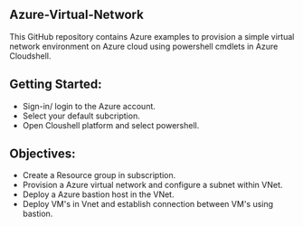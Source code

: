 ## Azure-Virtual-Network

This GitHub repository contains Azure examples to provision a simple virtual network environment on Azure cloud using powershell cmdlets in Azure Cloudshell.

## Getting Started:

* Sign-in/ login to the Azure account.
* Select your default subcription.
* Open Cloushell platform and select powershell.

## Objectives:

* Create a Resource group in subscription. 
* Provision a Azure virtual network and configure a subnet within VNet.
* Deploy a Azure bastion host in the VNet.
* Deploy VM's in Vnet and establish connection between VM's using bastion.
